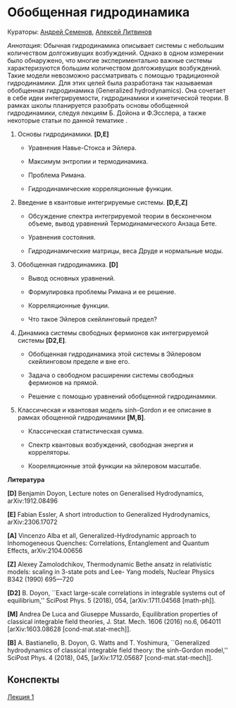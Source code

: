 # Обобщенная гидродинамика

Кураторы: [Андрей Семенов](mailto:semenov@lpi.ru), [Алексей Литвинов](mailto:litvinov@itp.ac.ru)

*Аннотация*: Обычная гидродинамика описывает системы с небольшим количеством
долгоживущих возбуждений. Однако в одном измерении было обнаружено, что
многие экспериментально важные системы характеризуются большим количеством
долгоживущих возбуждений. Такие модели невозможно рассматривать с помощью
традиционной гидродинамики. Для этих целей была разработана так называемая
обобщенная гидродинамика (Generalized hydrodynamics). Она сочетает в себе идеи
интегрируемости, гидродинамики и кинетической теории.
В рамках школы планируется разобрать основы обобщенной гидродинамики, следуя
лекциям Б. Дойона и Ф.Эсслера, а также некоторые статьи по данной тематике .

1. Основы гидродинамики. **[D,E]**

    - Уравнения Навье-Стокса и Эйлера.
    
    -  Максимум энтропии и термодинамика.
    
    -   Проблема Римана.
    
    -    Гидродинамические корреляционные функции.

2. Введение в квантовые интегрируемые системы. **[D,E,Z]**

    - Обсуждение спектра интегрируемой теории в бесконечном объеме, вывод уравнений Термодинамического Анзаца Бете.

    - Уравнения состояния.
  
    - Гидродинамические матрицы, веса Друде и нормальные моды.
  
3. Обобщенная гидродинамика. **[D]**

    - Вывод основных уравнений.
  
    - Формулировка проблемы Римана и ее решение.
  
    - Корреляционные функции.
  
    - Что такое Эйлеров скейлинговый предел?
  
4. Динамика системы свободных фермионов как интегрируемой системы **[D2,E]**.

    - Обобщенная гидродинамика этой системы в Эйлеровом скейлинговом пределе и вне его.
  
    - Задача о свободном расширении системы свободных фермионов на прямой.
  
    - Решение с помощью уравнений обобщенной гидродинамики.
  
5. Классическая и квантовая модель sinh-Gordon и ее описание в рамках обощенной гидродинамики **[M,B]**.

    - Классическая статистическая сумма.
  
    - Спектр квантовых возбуждений, свободная энергия и корреляторы.
  
    - Коореляционные этой функции на эйлеровом масштабе.
  
**Литература**

**[D]** Benjamin Doyon, Lecture notes on Generalised Hydrodynamics, arXiv:1912.08496

**[E]** Fabian Essler, A short introduction to Generalized Hydrodynamics, arXiv:2306.17072

**[A]** Vincenzo Alba et all, Generalized-Hydrodynamic approach to Inhomogeneous Quenches: Correlations, Entanglement and Quantum Effects, arXiv:2104.00656

**[Z]** Alexey Zamolodchikov, Thermodynamic Bethe ansatz in relativistic models: scaling in 3-state pots and Lee-
Yang models, Nuclear Physics B342 (1990) 695—720

**[D2]** B. Doyon, ``Exact large-scale correlations in integrable systems out of equilibrium,'' SciPost Phys. 5 (2018), 054, [arXiv:1711.04568 [math-ph]].

**[M]** Andrea De Luca and Giuseppe Mussardo, Equilibration properties of classical integrable field theories, J. Stat. Mech. 1606 (2016) no.6, 064011 [arXiv:1603.08628 [cond-mat.stat-mech]].

**[B]** A. Bastianello, B. Doyon, G. Watts and T. Yoshimura, ``Generalized hydrodynamics of classical integrable field theory: the sinh-Gordon model,'' SciPost Phys. 4 (2018), 045, [arXiv:1712.05687 [cond-mat.stat-mech]].

## Конспекты

[Лекция 1](https://drive.google.com/file/d/13ReL8ZqVzOZTg-JZmpvmm6sl_8Btko3Y/view?usp=drive_link)
